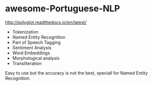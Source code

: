# awesome-Portuguese-NLP

http://polyglot.readthedocs.io/en/latest/

* Tokenization
* Named Entity Recognition
* Part of Speech Tagging
* Sentiment Analysis
* Word Embeddings
* Morphological analysis
* Transliteration

Easy to use but the accuracy is not the best, speciall for Named Entity Recognition.
